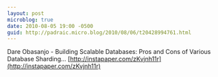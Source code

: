 ```yaml
---
layout: post
microblog: true
date: 2010-08-05 19:00 -0500
guid: http://padraic.micro.blog/2010/08/06/t20428994761.html
---
```

Dare Obasanjo - Building Scalable Databases: Pros and Cons of Various Database Sharding… [http://instapaper.com/zKvjnh11r](http://instapaper.com/zKvjnh11r)
